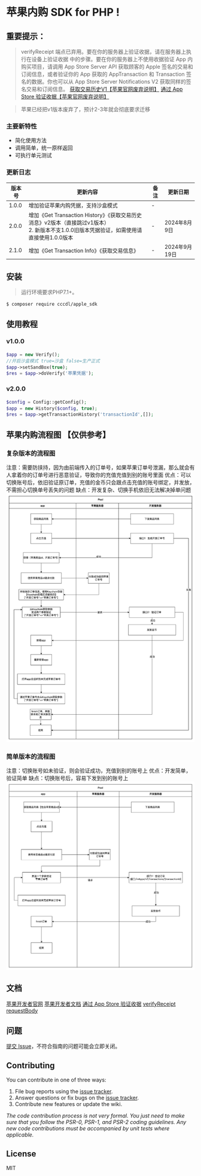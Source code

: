 # 苹果内购 SDK for PHP  !

## 重要提示：

> verifyReceipt 端点已弃用。要在你的服务器上验证收据，请在服务器上执行在设备上验证收据 中的步骤。要在你的服务器上不使用收据验证
> App 内购买项目，请调用 App Store Server API 获取顾客的 Apple 签名的交易和订阅信息，或者验证你的 App 获取的 AppTransaction
> 和 Transaction 签名的数据。你也可以从 App Store Server Notifications V2 获取同样的签名交易和订阅信息。
[获取交易历史V1【苹果官网废弃说明】](https://developer.apple.com/documentation/appstoreserverapi/get_transaction_history_v1 "获取交易历史V1【废弃说明】")
[通过 App Store 验证收据【苹果官网废弃说明】](https://developer.apple.com/cn/documentation/storekit/in-app_purchase/validating_receipts_with_the_app_store/ "通过 App Store 验证收据【苹果官网废弃说明】")

> 苹果已经把v1版本废弃了，预计2-3年就会彻底要求迁移

### 主要新特性

* 简化使用方法
* 调用简单，统一原样返回
* 可执行单元测试

### 更新日志

| 版本号   | 更新内容                                                                                         | 备注 | 更新日期       |
|-------|----------------------------------------------------------------------------------------------|----|------------|
| 1.0.0 | 增加验证苹果内购凭据，支持沙盒模式                                                                            | -  |            |
| 2.0.0 | 增加《Get Transaction History》《获取交易历史消息》v2版本（直接跳过v1版本）<br>2. 新版本不支1.0.0旧版本凭据验证，如需使用请直接使用1.0.0版本 | -  | 2024年8月9日  |
| 2.1.0 | 增加《Get Transaction Info》《获取交易信息》                                                             | -  | 2024年9月19日 |

## 安装

> 运行环境要求PHP7.1+。

```shell
$ composer require cccdl/apple_sdk
```

## 使用教程

### v1.0.0

```php
$app = new Verify();
//开启沙盒模式 true=沙盒 false=生产正式
$app->setSandBox(true);
$res = $app->doVerify('苹果凭据');
```

### v2.0.0

```php
$config = Config::getConfig();
$app = new History($config, true);
$res = $app->getTransactionHistory('transactionId',[]);
```

## 苹果内购流程图 【仅供参考】

### 复杂版本的流程图

注意：需要防挟持，因为由前端传入的订单号，如果苹果订单号泄漏，那么就会有人拿着你的订单号进行恶意验证，导致你的充值充值到别的账号里面
优点：可以切换账号后，依旧验证原订单，充值的金币只会跟点击充值的账号绑定，并发放，不需担心切换单号丢失的问题
缺点：开发复杂、切换手机依旧无法解决掉单问题
![avatar](./asset/img/inApp.png)

### 简单版本的流程图

注意：切换账号如未验证，则会验证成功，充值到别的账号上
优点：开发简单，验证简单
缺点：切换账号后，容易下发到别的账号上
![avatar](./asset/img/inApp2.png)

## 文档

[苹果开发者官网](https://developer.apple.com/)
[苹果开发者文档](https://developer.apple.com/cn/develop/)
[通过 App Store 验证收据](https://developer.apple.com/cn/documentation/storekit/in-app_purchase/validating_receipts_with_the_app_store/)
[verifyReceipt](https://developer.apple.com/documentation/appstorereceipts/verifyreceipt)
[requestBody](https://developer.apple.com/documentation/appstorereceipts/requestbody)

## 问题

[提交 Issue](https://github.com/cccdl/apple_sdk/issues)，不符合指南的问题可能会立即关闭。

## Contributing

You can contribute in one of three ways:

1. File bug reports using the [issue tracker](https://github.com/cccdl/apple_sdk/issues).
2. Answer questions or fix bugs on the [issue tracker](https://github.com/cccdl/apple_sdk/issues).
3. Contribute new features or update the wiki.

_The code contribution process is not very formal. You just need to make sure that you follow the PSR-0, PSR-1, and
PSR-2 coding guidelines. Any new code contributions must be accompanied by unit tests where applicable._

## License

MIT
